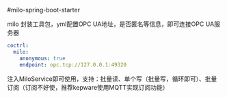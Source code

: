 #milo-spring-boot-starter

milo 封装工具包，yml配置OPC UA地址，是否匿名等信息，即可连接OPC UA服务器

```yaml
coctrl:
  milo:
    anonymous: true
    endpoint: opc.tcp://127.0.0.1:49320
```

注入MiloService即可使用，支持：批量读、单个写（批量写，循环即可）、批量订阅（订阅不好使，推荐kepware使用MQTT实现订阅功能）
